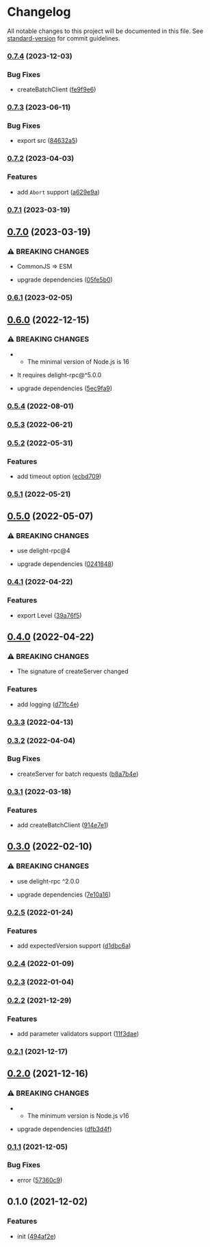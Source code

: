 # Changelog

All notable changes to this project will be documented in this file. See [standard-version](https://github.com/conventional-changelog/standard-version) for commit guidelines.

### [0.7.4](https://github.com/delight-rpc/websocket/compare/v0.7.3...v0.7.4) (2023-12-03)


### Bug Fixes

* createBatchClient ([fe9f9e6](https://github.com/delight-rpc/websocket/commit/fe9f9e6ea85eda5f08a97adc44af0d35b29e19f5))

### [0.7.3](https://github.com/delight-rpc/websocket/compare/v0.7.2...v0.7.3) (2023-06-11)


### Bug Fixes

* export src ([84632a5](https://github.com/delight-rpc/websocket/commit/84632a5dddfccdb89ca62df2a1cf5ef4d5d4a2cd))

### [0.7.2](https://github.com/delight-rpc/websocket/compare/v0.7.1...v0.7.2) (2023-04-03)


### Features

* add `Abort` support ([a629e9a](https://github.com/delight-rpc/websocket/commit/a629e9a0ba23f1da1baf41acf9c9be553897287b))

### [0.7.1](https://github.com/delight-rpc/websocket/compare/v0.7.0...v0.7.1) (2023-03-19)

## [0.7.0](https://github.com/delight-rpc/websocket/compare/v0.6.1...v0.7.0) (2023-03-19)


### ⚠ BREAKING CHANGES

* CommonJS => ESM

* upgrade dependencies ([05fe5b0](https://github.com/delight-rpc/websocket/commit/05fe5b066620f970ab10b35d3bf991ffc1d9068a))

### [0.6.1](https://github.com/delight-rpc/websocket/compare/v0.6.0...v0.6.1) (2023-02-05)

## [0.6.0](https://github.com/delight-rpc/websocket/compare/v0.5.4...v0.6.0) (2022-12-15)


### ⚠ BREAKING CHANGES

* - The minimal version of Node.js is 16
- It requires delight-rpc@^5.0.0

* upgrade dependencies ([5ec9fa9](https://github.com/delight-rpc/websocket/commit/5ec9fa955c0be0697ca7b3ecbf83f27b9ea8a7f3))

### [0.5.4](https://github.com/delight-rpc/websocket/compare/v0.5.3...v0.5.4) (2022-08-01)

### [0.5.3](https://github.com/delight-rpc/websocket/compare/v0.5.2...v0.5.3) (2022-06-21)

### [0.5.2](https://github.com/delight-rpc/websocket/compare/v0.5.1...v0.5.2) (2022-05-31)


### Features

* add timeout option ([ecbd709](https://github.com/delight-rpc/websocket/commit/ecbd709823602ffca7a8ed0d763c87e52eb387aa))

### [0.5.1](https://github.com/delight-rpc/websocket/compare/v0.5.0...v0.5.1) (2022-05-21)

## [0.5.0](https://github.com/delight-rpc/websocket/compare/v0.4.1...v0.5.0) (2022-05-07)


### ⚠ BREAKING CHANGES

* use delight-rpc@4

* upgrade dependencies ([0241848](https://github.com/delight-rpc/websocket/commit/0241848cfeed4cbb32b70b017e6d647b557a26e3))

### [0.4.1](https://github.com/delight-rpc/websocket/compare/v0.4.0...v0.4.1) (2022-04-22)


### Features

* export Level ([39a76f5](https://github.com/delight-rpc/websocket/commit/39a76f5945b9327d43b6944561b65c18c15bf17b))

## [0.4.0](https://github.com/delight-rpc/websocket/compare/v0.3.3...v0.4.0) (2022-04-22)


### ⚠ BREAKING CHANGES

* The signature of createServer changed

### Features

* add logging ([d71fc4e](https://github.com/delight-rpc/websocket/commit/d71fc4e84413d5af40ff199e85882841c2c9948f))

### [0.3.3](https://github.com/delight-rpc/websocket/compare/v0.3.2...v0.3.3) (2022-04-13)

### [0.3.2](https://github.com/delight-rpc/websocket/compare/v0.3.1...v0.3.2) (2022-04-04)


### Bug Fixes

* createServer for batch requests ([b8a7b4e](https://github.com/delight-rpc/websocket/commit/b8a7b4e829fa54ec5dc9d6bbb9100b8822e78b4c))

### [0.3.1](https://github.com/delight-rpc/websocket/compare/v0.3.0...v0.3.1) (2022-03-18)


### Features

* add createBatchClient ([914e7e1](https://github.com/delight-rpc/websocket/commit/914e7e1a6a1eb8d1c514ed23caaaca2027b5e862))

## [0.3.0](https://github.com/delight-rpc/websocket/compare/v0.2.5...v0.3.0) (2022-02-10)


### ⚠ BREAKING CHANGES

* use delight-rpc ^2.0.0

* upgrade dependencies ([7e10a16](https://github.com/delight-rpc/websocket/commit/7e10a1688ab597e7e68ebe3c30bf4bf3d352d545))

### [0.2.5](https://github.com/delight-rpc/websocket/compare/v0.2.4...v0.2.5) (2022-01-24)


### Features

* add expectedVersion support ([d1dbc6a](https://github.com/delight-rpc/websocket/commit/d1dbc6abf5b6105094d9e043f1e36e28d8ffee14))

### [0.2.4](https://github.com/delight-rpc/websocket/compare/v0.2.3...v0.2.4) (2022-01-09)

### [0.2.3](https://github.com/delight-rpc/websocket/compare/v0.2.2...v0.2.3) (2022-01-04)

### [0.2.2](https://github.com/delight-rpc/websocket/compare/v0.2.1...v0.2.2) (2021-12-29)


### Features

* add parameter validators support ([11f3dae](https://github.com/delight-rpc/websocket/commit/11f3daed3806e12de5d93ae3f105920d32c49266))

### [0.2.1](https://github.com/delight-rpc/websocket/compare/v0.2.0...v0.2.1) (2021-12-17)

## [0.2.0](https://github.com/delight-rpc/websocket/compare/v0.1.1...v0.2.0) (2021-12-16)


### ⚠ BREAKING CHANGES

* - The minimum version is Node.js v16

* upgrade dependencies ([dfb3d4f](https://github.com/delight-rpc/websocket/commit/dfb3d4fdc5dd57bf0870f2b6ca897b8c87e17147))

### [0.1.1](https://github.com/delight-rpc/websocket/compare/v0.1.0...v0.1.1) (2021-12-05)


### Bug Fixes

* error ([57360c9](https://github.com/delight-rpc/websocket/commit/57360c9d750b107bdf66134bce478aa16b12dedb))

## 0.1.0 (2021-12-02)


### Features

* init ([494af2e](https://github.com/delight-rpc/websocket/commit/494af2eeedcc0316d4722c2872b5e21a29afe8a6))
